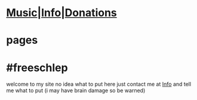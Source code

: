 # [Music](Music)|[Info](Info)|[Donations](Donations)
# pages

# #freeschlep
welcome to my site
 no idea what to put here just contact me at [Info](Info) and tell me what to put (i may have brain damage so be warned) 


<a rel="me" href="https://mastodon.social/@emberyo"></a>
